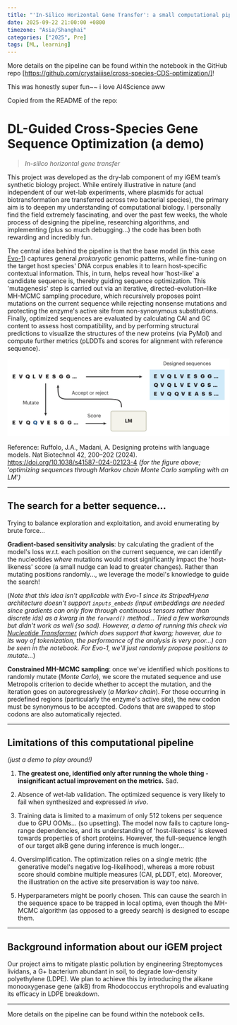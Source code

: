 ```yaml
---
title: "'In-Silico Horizontal Gene Transfer': a small computational pipeline!!"
date: 2025-09-22 21:00:00 +0800
timezone: "Asia/Shanghai"
categories: ["2025", Pre]
tags: [ML, learning]
---
```


More details on the pipeline can be found within the notebook in the GitHub repo [https://github.com/crystaiiise/cross-species-CDS-optimization/]!

This was honestly super fun~~ i love AI4Science aww

Copied from the README of the repo:

# DL-Guided Cross-Species Gene Sequence Optimization (a demo)

> *In-silico horizontal gene transfer*

This project was developed as the dry-lab component of my iGEM team’s synthetic biology project. While entirely illustrative in nature (and independent of our wet-lab experiments, where plasmids for actual biotransformation are transferred across two bacterial species), the primary aim is to deepen my understanding of computational biology. I personally find the field extremely fascinating, and over the past few weeks, the whole process of designing the pipeline, researching algorithms, and implementing (plus so much debugging...) the code has been both rewarding and incredibly fun.

The central idea behind the pipeline is that the base model (in this case [Evo-1](https://github.com/evo-design/evo/)) captures general *prokaryotic* genomic patterns, while fine-tuning on the target host species' DNA corpus enables it to learn host-specific contextual information. This, in turn, helps reveal how 'host-like' a candidate sequence is, thereby guiding sequence optimization. This 'mutagenesis' step is carried out via an iterative, directed-evolution–like MH-MCMC sampling procedure, which recursively proposes point mutations on the current sequence while rejecting nonsense mutations and protecting the enzyme's active site from non-synonymous substitutions. Finally, optimized sequences are evaluated by calculating CAI and GC content to assess host compatibility, and by performing structural predictions to visualize the structures of the new proteins (via PyMol) and compute further metrics (pLDDTs and scores for alignment with reference sequence).


![Sequence optimization with MCMC sampling](/assets/img/blogs/250922-0.png)

Reference: Ruffolo, J.A., Madani, A. Designing proteins with language models. Nat Biotechnol 42, 200–202 (2024). https://doi.org/10.1038/s41587-024-02123-4 *(for the figure above; 'optimizing sequences through Markov chain Monte Carlo sampling with an LM')*

---

## The search for a better sequence...

Trying to balance exploration and exploitation, and avoid enumerating by brute force...

**Gradient-based sensitivity analysis**: by calculating the gradient of the model's loss w.r.t. each position on the current sequence, we can identify the nucleotides *where* mutations would most significantly impact the 'host-likeness' score (a small nudge can lead to greater changes). Rather than mutating positions randomly..., we leverage the model's knowledge to guide the search!

(*Note that this idea isn't applicable with Evo-1 since its StripedHyena architecture doesn't support `inputs_embeds` *(input embeddings are needed since gradients can only flow through continuous tensors rather than discrete ids)* as a kwarg in the `forward()` method... Tried a few workarounds but didn't work as well (so sad). However, a demo of running this check via [Nucleotide Transformer](https://github.com/instadeepai/nucleotide-transformer) (which does support that kwarg; however, due to its way of tokenization, the performance of the analysis is very poor...) can be seen in the notebook. For Evo-1, we'll just randomly propose positions to mutate...*)

**Constrained MH-MCMC sampling**: once we've identified which positions to randomly mutate (*Monte Carlo*), we score the mutated sequence and use Metropolis criterion to decide whether to accept the mutation, and the iteration goes on autoregressively (*a Markov chain*). For those occurring in predefined regions (particularly the enzyme's active site), the new codon must be synonymous to be accepted. Codons that are swapped to stop codons are also automatically rejected.

---

## Limitations of this computational pipeline

*(just a demo to play around!)*

1. **The greatest one, identified only after running the whole thing - insignificant actual improvement on the metrics.** Sad. 

2. Absence of wet-lab validation. The optimized sequence is very likely to fail when synthesized and expressed *in vivo*.

3. Training data is limited to a maximum of only 512 tokens per sequence due to GPU OOMs... (so upsetting). The model now fails to capture long-range dependencies, and its understanding of 'host-likeness' is skewed towards properties of short proteins. However, the full-sequence length of our target alkB gene during inference is much longer...

4. Oversimplification. The optimization relies on a single metric (the generative model's negative log-likelihood), whereas a more robust score should combine multiple measures (CAI, pLDDT, etc). Moreover, the illustration on the active site preservation is way too naive.

5. Hyperparameters might be poorly chosen. This can cause the search in the sequence space to be trapped in local optima, even though the MH-MCMC algorithm (as opposed to a greedy search) is designed to escape them.

---

## Background information about our iGEM project

Our project aims to mitigate plastic pollution by engineering Streptomyces lividans, a G+ bacterium abundant in soil, to degrade low-density polyethylene (LDPE). We plan to achieve this by introducing the alkane monooxygenase gene (alkB) from Rhodococcus erythropolis and evaluating its efficacy in LDPE breakdown.

---

More details on the pipeline can be found within the notebook cells.
